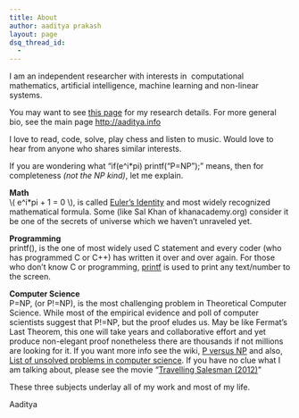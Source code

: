 ```yaml
---
title: About
author: aaditya prakash
layout: page
dsq_thread_id:
  - 
---
```

I am an independent researcher with interests in  computational mathematics, artificial intelligence, machine learning and non-linear systems.

You may want to see [this page][1] for my research details. For more general bio, see the main page <http://aaditya.info>

I love to read, code, solve, play chess and listen to music. Would love to hear from anyone who shares similar interests.

If you are wondering what &#8220;if(e^i*pi) printf(&#8220;P=NP&#8221;);&#8221; means, then for completeness *(not the NP kind)*, let me explain.

**Math**  
\\( e^i*pi + 1 = 0 \\), is called [Euler&#8217;s Identity][2] and most widely recognized mathematical formula. Some (like Sal Khan of khanacademy.org) consider it be one of the secrets of universe which we haven&#8217;t unraveled yet.

**Programming**  
printf(), is the one of most widely used C statement and every coder (who has programmed C or C++) has written it over and over again. For those who don&#8217;t know C or programming, [printf][3] is used to print any text/number to the screen.

**Computer Science**  
P=NP, (or P!=NP), is the most challenging problem in Theoretical Computer Science. While most of the empirical evidence and poll of computer scientists suggest that P!=NP, but the proof eludes us. May be like Fermat&#8217;s Last Theorem, this one will take years and collaborative effort and yet produce non-elegant proof nonetheless there are thousands if not millions are looking for it. If you want more info see the wiki, [P versus NP][4] and also, [List of unsolved problems in computer science][5]. If you have no clue what I am talking about, please see the movie &#8220;[Travelling Salesman (2012)][6]&#8221;

These three subjects underlay all of my work and most of my life.

Aaditya

 [1]: http://aaditya.info/research
 [2]: http://en.wikipedia.org/wiki/Euler%27s_identity
 [3]: http://en.wikipedia.org/wiki/Printf_format_string
 [4]: http://en.wikipedia.org/wiki/P_versus_NP_problem
 [5]: http://en.wikipedia.org/wiki/Unsolved_problems_in_computer_science
 [6]: http://www.travellingsalesmanmovie.com/
